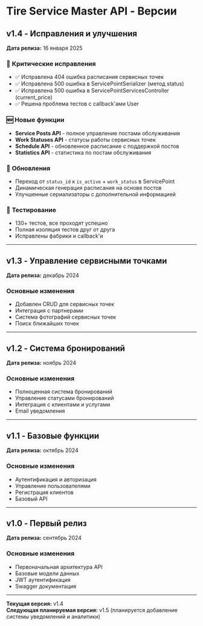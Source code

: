 # Tire Service Master API - Версии

## v1.4 - Исправления и улучшения
**Дата релиза:** 16 января 2025

### 🐛 **Критические исправления**
- ✅ Исправлена 404 ошибка расписания сервисных точек
- ✅ Исправлена 500 ошибка в ServicePointSerializer (метод status)  
- ✅ Исправлена 500 ошибка в ServicePointServicesController (current_price)
- ✅ Решена проблема тестов с callback'ами User

### 🆕 **Новые функции**
- **Service Posts API** - полное управление постами обслуживания
- **Work Statuses API** - статусы работы сервисных точек  
- **Schedule API** - обновленное расписание с поддержкой постов
- **Statistics API** - статистика по постам обслуживания

### 🔄 **Обновления**
- Переход от `status_id` к `is_active` + `work_status` в ServicePoint
- Динамическая генерация расписания на основе постов
- Улучшенные сериализаторы с дополнительной информацией

### 🧪 **Тестирование**
- 130+ тестов, все проходят успешно
- Полная изоляция тестов друг от друга
- Исправлены фабрики и callback'и

---

## v1.3 - Управление сервисными точками
**Дата релиза:** декабрь 2024

### **Основные изменения**
- Добавлен CRUD для сервисных точек
- Интеграция с партнерами
- Система фотографий сервисных точек
- Поиск ближайших точек

---

## v1.2 - Система бронирований
**Дата релиза:** ноябрь 2024

### **Основные изменения**
- Полноценная система бронирований
- Управление статусами бронирований
- Интеграция с клиентами и услугами
- Email уведомления

---

## v1.1 - Базовые функции
**Дата релиза:** октябрь 2024

### **Основные изменения**
- Аутентификация и авторизация
- Управление пользователями
- Регистрация клиентов
- Базовый API

---

## v1.0 - Первый релиз
**Дата релиза:** сентябрь 2024

### **Основные изменения**
- Первоначальная архитектура API
- Базовые модели данных
- JWT аутентификация
- Swagger документация

---

**Текущая версия:** v1.4  
**Следующая планируемая версия:** v1.5 (планируется добавление системы уведомлений и аналитики) 